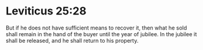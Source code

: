 # Leviticus 25:28

But if he does not have sufficient means to recover it, then what he sold shall remain in the hand of the buyer until the year of jubilee. In the jubilee it shall be released, and he shall return to his property.
